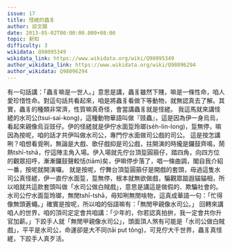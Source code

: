 ```yaml
---
issue: 17
title: 怪縒的蟲豸
author: 邱文錫
date: 2013-05-02T00:00:00.000+08:00
topic: 新知
difficulty: 3
wikidata: Q98095349
wikidata_link: https://www.wikidata.org/wiki/Q98095349
author_wikidata_link: https://www.wikidata.org/wiki/Q98096294
author_wikidata: Q98096294
---
```

有一句話講：「蟲豸嘛是一世人。」意思是講，蟲豸雖然下賤，嘛是一條性命，咱人愛珍惜性命。對這句話共看起來，咱是將蟲豸看做下等動物，就無認真去了解。其實，蟲豸的種類非常濟，性質嘛真奇怪，會當講蟲豸就是怪縒。
我這馬就來講怪縒的水司公(tsuí-sai-kong)，這種動物華語叫做『豉蟲』，這是因為伊一身烏烏，看起來親像烏豆豉仔。伊的怪縒就是伊佇水面踅玲瑯(se̍h-lin-long)，踅無停，嘛因為按呢，咱的話才共伊叫做水司公，專門佇水面做司公戲的司公。
這是按怎講咧？咱想看覓咧，無論是大戲、歌仔戲抑是司公戲，拄開演的時攏是鑼鼓齊鳴，鬧熱tshī-tshā，佇這陣主角入場。伊入場就先佇台頂踅圓箍仔，踏四角，向四方位的觀眾招呼，漸漸鑼鼓聲較恬(tiām)矣，伊嘛停步落了，唱一條曲調，閣自我介紹一番，按呢就開演囉。
就是按呢，佇舞台頂踅圓箍仔是開戲的套頭，毋過這隻水司公真怪縒，伊一直佇水面踅，踅無停，根本就無欲做戲，騙觀眾踮遐貓貓相，所以咱就共這款套頭叫做「水司公做白賊戲」，意思是講這是做假的、欺騙社會的。水司公佇水面踅玲瑯，無閒tshī-tshā，毋知咧無閒啥物，這真成華語一句：「忙得像無頭蒼蠅。」確實是按呢，所以咱的俗語嘛有：「無閒甲親像水司公。」
回轉來講咱人的世界，咱的頂司定定會共咱講：「少年的，你若認真拍拚，我一定會共你升官加薪。」下跤手人就「無閒甲親像水司公」，頭面頂人煞有可能是「水司公做白賊戲」，平平是水司公，命運卻是大不同(tāi put tông)，可見佇大千世界，蟲豸真怪縒，下跤手人真歹活。